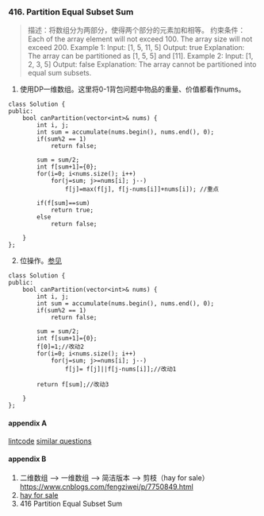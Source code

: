
### 416. Partition Equal Subset Sum
>描述：将数组分为两部分，使得两个部分的元素加和相等。
>约束条件：Each of the array element will not exceed 100.
The array size will not exceed 200.
>Example 1:
Input: [1, 5, 11, 5]
Output: true
Explanation: The array can be partitioned as [1, 5, 5] and [11].
Example 2:
Input: [1, 2, 3, 5]
Output: false
Explanation: The array cannot be partitioned into equal sum subsets.

1. 使用DP一维数组。这里将0-1背包问题中物品的重量、价值都看作nums。
```
class Solution {
public:
    bool canPartition(vector<int>& nums) {
        int i, j;
        int sum = accumulate(nums.begin(), nums.end(), 0);
        if(sum%2 == 1)
            return false;
        
        sum = sum/2;
        int f[sum+1]={0};
        for(i=0; i<nums.size(); i++)
            for(j=sum; j>=nums[i]; j--)
                f[j]=max(f[j], f[j-nums[i]]+nums[i]); //重点
        
        if(f[sum]==sum)
            return true;
        else
            return false;
                
    }
};
```
2. 位操作。[参见](https://leetcode.com/problems/partition-equal-subset-sum/discuss/90718/concise-c-dp-solution)
```
class Solution {
public:
    bool canPartition(vector<int>& nums) {
        int i, j;
        int sum = accumulate(nums.begin(), nums.end(), 0);
        if(sum%2 == 1)
            return false;
        
        sum = sum/2;
        int f[sum+1]={0};
        f[0]=1;//改动2
        for(i=0; i<nums.size(); i++)
            for(j=sum; j>=nums[i]; j--)
                f[j]= f[j]||f[j-nums[i]];//改动1
        
        return f[sum];//改动3
                
    }
};
```

#### appendix A
[lintcode](https://www.lintcode.com/problem/backpack-ii/discuss)
[similar questions](https://www.jianshu.com/p/d9a0624c05e7)

#### appendix B
1. 二维数组 --> 一维数组 --> 简洁版本 --> 剪枝（hay for sale）
https://www.cnblogs.com/fengziwei/p/7750849.html
2. [hay for sale](
https://blog.csdn.net/Fine_rose/article/details/69577919
)
3. 416 Partition Equal Subset Sum
 
